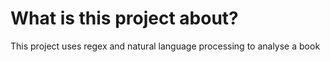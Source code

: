 # What is this project about?

This project uses regex and natural language processing to analyse a book